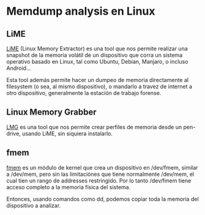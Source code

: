 # Memdump analysis en Linux

## **LiME**
[LiME](https://github.com/504ensicsLabs/LiME) (Linux Memory Extractor) es una tool que nos permite realizar una snapshot de la memoria volátil de un dispositivo que corra un sistema operativo basado en Linux, tal como Ubuntu, Debian, Manjaro, o incluso Android...

Esta tool además permite hacer un dumpeo de memoria directamente al filesystem (o sea, al mismo dispositivo), o mandarlo a travez de internet a otro dispositivo, generalmente la estación de trabajo forense.

## **Linux Memory Grabber**
[LMG](https://github.com/halpomeranz/lmg) es una tool que nos permite crear perfiles de memoria desde un pen-drive, usando LiME, sin siquiera instalarlo.

## **fmem**
[fmem](https://github.com/NateBrune/fmem) es un módulo de kernel que crea un dispositivo en /dev/fmem, similar a /dev/mem, pero sin las limitaciónes que tiene normalmente /dev/mem, el cual tien un rango de addresses restringido. Por lo tanto /dev/fmem tiene acceso completo a la memoria física del sistema.

Entonces, usando comandos como dd, podemos copiar toda la memoria del dispositivo a analizar.
